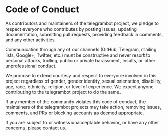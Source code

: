 # Code of Conduct

As contributors and maintainers of the telegrambot project, we pledge to respect everyone who contributes by posting issues, updating documentation, submitting pull requests, providing feedback in comments, and any other activities.

Communication through any of our channels (GitHub, Telegram, mailing lists, Google+, Twitter, etc.) must be constructive and never resort to personal attacks, trolling, public or private harassment, insults, or other unprofessional conduct.

We promise to extend courtesy and respect to everyone involved in this project regardless of gender, gender identity, sexual orientation, disability, age, race, ethnicity, religion, or level of experience. We expect anyone contributing to the telegrambot project to do the same.

If any member of the community violates this code of conduct, the maintainers of the telegrambot projects may take action, removing issues, comments, and PRs or blocking accounts as deemed appropriate.

If you are subject to or witness unacceptable behavior, or have any other concerns, please contact us.